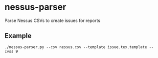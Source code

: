 # nessus-parser
Parse Nessus CSVs to create issues for reports

## Example

``./nessus-parser.py --csv nessus.csv --template issue.tex.template --cvss 9``
